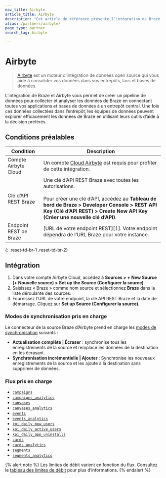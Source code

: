 ```yaml
---
nav_title: Airbyte
article_title: Airbyte
description: "Cet article de référence présente l’intégration de Braze et Airbyte. Airbyte est un moteur d’intégration de données open source qui vous aide à consolider vos données dans vos entrepôts, lacs et bases de données, en transmettant des événements en temps réel d’Airbyte à Braze."
alias: /partners/airbyte/
page_type: partner
search_tag: Airbyte

---
```


# Airbyte

> [Airbyte](https://airbyte.com/) est un moteur d’intégration de données open source qui vous aide à consolider vos données dans vos entrepôts, lacs et bases de données.

L’intégration de Braze et Airbyte vous permet de créer un pipeline de données pour collecter et analyser les données de Braze en connectant toutes vos applications et bases de données à un entrepôt central. Une fois ces données collectées dans l’entrepôt, les équipes de données peuvent explorer efficacement les données de Braze en utilisant leurs outils d’aide à la décision préférés.

## Conditions préalables

| Condition | Description |
| ----------- | ----------- |
| Compte Airbyte Cloud | Un compte [Cloud Airbyte](https://cloud.airbyte.io/workspaces) est requis pour profiter de cette intégration. |
| Clé d’API REST Braze | Une clé d’API REST Braze avec toutes les autorisations. <br><br> Pour créer une clé d’API, accédez au **Tableau de bord de Braze > Developer Console > REST API Key (Clé d’API REST) > Create New API Key (Créer une nouvelle clé d’API)**. |
| Endpoint REST de Braze | [URL de votre endpoint REST][1]. Votre endpoint dépendra de l’URL Braze pour votre instance. |
{: .reset-td-br-1 .reset-td-br-2}

## Intégration

1. Dans votre compte Airbyte Cloud, accédez à **Sources > + New Source (+ Nouvelle source) > Set up the Source (Configurer la source)**.
2. Saisissez « Braze » comme nom source et sélectionnez **Braze** dans la liste déroulante des sources.
3. Fournissez l’URL de votre endpoint, la clé API REST Braze et la date de démarrage. Cliquez sur **Set up Source (Configurer la source)**.

### Modes de synchronisation pris en charge

Le connecteur de la source Braze d’Airbyte prend en charge les [modes de synchronisation](https://docs.airbyte.com/cloud/core-concepts#connection-sync-modes) suivants :
- **Actualisation complète | Écraser** : synchronise tous les enregistrements de la source et remplace les données de la destination en les écrasant.
- **Synchronisation incrémentielle | Ajouter** : Synchronise les nouveaux enregistrements de la source et les ajoute à la destination sans supprimer de données.

### Flux pris en charge

- [`campaigns`](https://documenter.getpostman.com/view/4689407/SVYrsdsG?version=latest#f3b0b3ef-04fb-4a31-8570-e6ad88dacb18)
- [`campaigns_analytics`](https://documenter.getpostman.com/view/4689407/SVYrsdsG?version=latest#c07b5ebd-0246-471e-b154-416d63ae28a1)
- [`canvases`](https://documenter.getpostman.com/view/4689407/SVYrsdsG?version=latest#e6c150d7-fceb-4b10-91e2-a9ca4d5806d1)
- [`canvases_analytics`](https://documenter.getpostman.com/view/4689407/SVYrsdsG?version=latest#0fd61e93-7edf-4d87-a8dc-052420aefb73)
- [`events`](https://documenter.getpostman.com/view/4689407/SVYrsdsG?version=latest#93ecd8a5-305d-4b72-ae33-2d74983255c1)
- [`events_analytics`](https://documenter.getpostman.com/view/4689407/SVYrsdsG?version=latest#0bd1ab63-d1a5-4301-8d17-246cf24a178c)
- [`kpi_daily_new_users`](https://documenter.getpostman.com/view/4689407/SVYrsdsG?version=latest#07756c39-cfa0-40a0-8101-03f8791cec01)
- [`kpi_daily_active_users`](https://documenter.getpostman.com/view/4689407/SVYrsdsG?version=latest#90a64560-65aa-4f71-a8ef-1edf49321986)
- [`kpi_daily_app_uninstalls`](https://documenter.getpostman.com/view/4689407/SVYrsdsG?version=latest#59c4d592-3e77-42f8-8ff1-d5d250acbeae)
- [`cards`](https://documenter.getpostman.com/view/4689407/SVYrsdsG?version=latest#9fa7a3bc-4a02-4de2-bc4c-8f111750665e)
- [`cards_analytics`](https://documenter.getpostman.com/view/4689407/SVYrsdsG?version=latest#9cdc3b1e-641e-4d62-b9e8-42d04ee9d4d8)
- [`segments`](https://documenter.getpostman.com/view/4689407/SVYrsdsG?version=latest#1349e6f4-3ce7-4e60-b3e9-951c99c0993f)
- [`segments_analytics`](https://documenter.getpostman.com/view/4689407/SVYrsdsG?version=latest#62d9d142-cdec-4aea-a287-c13efea7415e)

{% alert note %}
Les limites de débit varient en fonction du flux. Consultez le [tableau des limites de débit](https://www.braze.com/docs/api/api_limits/#rate-limits-by-request-type) pour plus d’informations.
{% endalert %}
